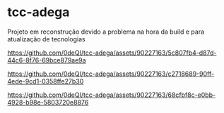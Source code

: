 # tcc-adega

Projeto em reconstrução devido a problema na hora da build e para atualização de tecnologias

https://github.com/0deQI/tcc-adega/assets/90227163/5c807fb4-d87d-44c6-8f76-69bce879ae9a

https://github.com/0deQI/tcc-adega/assets/90227163/c2718689-90ff-4ede-9cd1-0358ffe27b30

https://github.com/0deQI/tcc-adega/assets/90227163/68cfbf8c-e0bb-4928-b98e-5803720e8876



